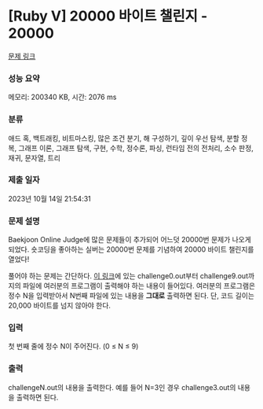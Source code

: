 # [Ruby V] 20000 바이트 챌린지 - 20000 

[문제 링크](https://www.acmicpc.net/problem/20000) 

### 성능 요약

메모리: 200340 KB, 시간: 2076 ms

### 분류

애드 혹, 백트래킹, 비트마스킹, 많은 조건 분기, 해 구성하기, 깊이 우선 탐색, 분할 정복, 그래프 이론, 그래프 탐색, 구현, 수학, 정수론, 파싱, 런타임 전의 전처리, 소수 판정, 재귀, 문자열, 트리

### 제출 일자

2023년 10월 14일 21:54:31

### 문제 설명

<p>Baekjoon Online Judge에 많은 문제들이 추가되어 어느덧 20000번 문제가 나오게 되었다. 숏코딩을 좋아하는 실버는 20000번 문제를 기념하여 20000 바이트 챌린지를 열었다!</p>

<p>풀어야 하는 문제는 간단하다. <a href="https://upload.acmicpc.net/a921f42a-9e94-4fa7-a7bc-58608c92a1cf/">이 링크</a>에 있는 challenge0.out부터 challenge9.out까지의 파일에 여러분의 프로그램이 출력해야 하는 내용이 들어있다. 여러분의 프로그램은 정수 N을 입력받아서 N번째 파일에 있는 내용을 <strong>그대로</strong> 출력하면 된다. 단, 코드 길이는 20,000 바이트를 넘지 않아야 한다.</p>

### 입력 

 <p>첫 번째 줄에 정수 N이 주어진다. (0 ≤ N ≤ 9)</p>

### 출력 

 <p>challengeN.out의 내용을 출력한다. 예를 들어 N=3인 경우 challenge3.out의 내용을 출력하면 된다.</p>

